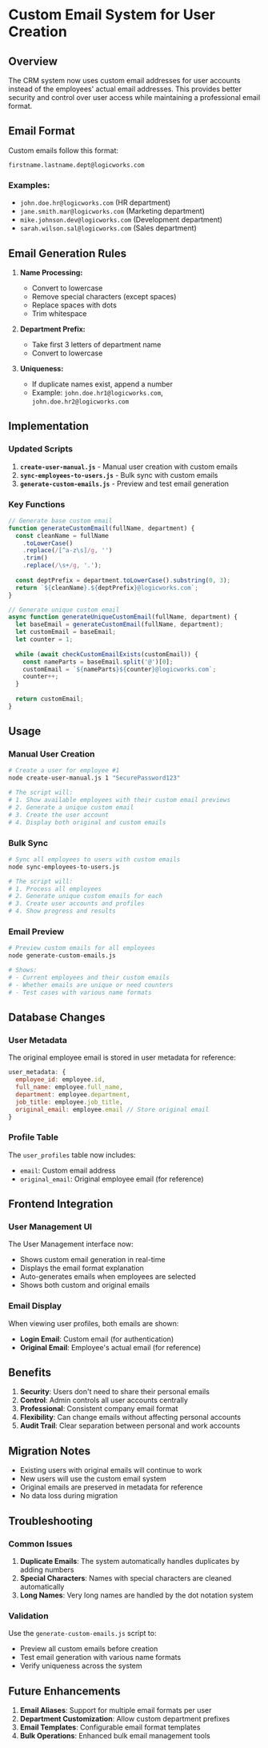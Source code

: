 # Custom Email System for User Creation

## Overview

The CRM system now uses custom email addresses for user accounts instead of the employees' actual email addresses. This provides better security and control over user access while maintaining a professional email format.

## Email Format

Custom emails follow this format:
```
firstname.lastname.dept@logicworks.com
```

### Examples:
- `john.doe.hr@logicworks.com` (HR department)
- `jane.smith.mar@logicworks.com` (Marketing department)
- `mike.johnson.dev@logicworks.com` (Development department)
- `sarah.wilson.sal@logicworks.com` (Sales department)

## Email Generation Rules

1. **Name Processing:**
   - Convert to lowercase
   - Remove special characters (except spaces)
   - Replace spaces with dots
   - Trim whitespace

2. **Department Prefix:**
   - Take first 3 letters of department name
   - Convert to lowercase

3. **Uniqueness:**
   - If duplicate names exist, append a number
   - Example: `john.doe.hr1@logicworks.com`, `john.doe.hr2@logicworks.com`

## Implementation

### Updated Scripts

1. **`create-user-manual.js`** - Manual user creation with custom emails
2. **`sync-employees-to-users.js`** - Bulk sync with custom emails
3. **`generate-custom-emails.js`** - Preview and test email generation

### Key Functions

```javascript
// Generate base custom email
function generateCustomEmail(fullName, department) {
  const cleanName = fullName
    .toLowerCase()
    .replace(/[^a-z\s]/g, '')
    .trim()
    .replace(/\s+/g, '.');
  
  const deptPrefix = department.toLowerCase().substring(0, 3);
  return `${cleanName}.${deptPrefix}@logicworks.com`;
}

// Generate unique custom email
async function generateUniqueCustomEmail(fullName, department) {
  let baseEmail = generateCustomEmail(fullName, department);
  let customEmail = baseEmail;
  let counter = 1;
  
  while (await checkCustomEmailExists(customEmail)) {
    const nameParts = baseEmail.split('@')[0];
    customEmail = `${nameParts}${counter}@logicworks.com`;
    counter++;
  }
  
  return customEmail;
}
```

## Usage

### Manual User Creation

```bash
# Create a user for employee #1
node create-user-manual.js 1 "SecurePassword123"

# The script will:
# 1. Show available employees with their custom email previews
# 2. Generate a unique custom email
# 3. Create the user account
# 4. Display both original and custom emails
```

### Bulk Sync

```bash
# Sync all employees to users with custom emails
node sync-employees-to-users.js

# The script will:
# 1. Process all employees
# 2. Generate unique custom emails for each
# 3. Create user accounts and profiles
# 4. Show progress and results
```

### Email Preview

```bash
# Preview custom emails for all employees
node generate-custom-emails.js

# Shows:
# - Current employees and their custom emails
# - Whether emails are unique or need counters
# - Test cases with various name formats
```

## Database Changes

### User Metadata

The original employee email is stored in user metadata for reference:
```javascript
user_metadata: {
  employee_id: employee.id,
  full_name: employee.full_name,
  department: employee.department,
  job_title: employee.job_title,
  original_email: employee.email // Store original email
}
```

### Profile Table

The `user_profiles` table now includes:
- `email`: Custom email address
- `original_email`: Original employee email (for reference)

## Frontend Integration

### User Management UI

The User Management interface now:
- Shows custom email generation in real-time
- Displays the email format explanation
- Auto-generates emails when employees are selected
- Shows both custom and original emails

### Email Display

When viewing user profiles, both emails are shown:
- **Login Email**: Custom email (for authentication)
- **Original Email**: Employee's actual email (for reference)

## Benefits

1. **Security**: Users don't need to share their personal emails
2. **Control**: Admin controls all user accounts centrally
3. **Professional**: Consistent company email format
4. **Flexibility**: Can change emails without affecting personal accounts
5. **Audit Trail**: Clear separation between personal and work accounts

## Migration Notes

- Existing users with original emails will continue to work
- New users will use the custom email system
- Original emails are preserved in metadata for reference
- No data loss during migration

## Troubleshooting

### Common Issues

1. **Duplicate Emails**: The system automatically handles duplicates by adding numbers
2. **Special Characters**: Names with special characters are cleaned automatically
3. **Long Names**: Very long names are handled by the dot notation system

### Validation

Use the `generate-custom-emails.js` script to:
- Preview all custom emails before creation
- Test email generation with various name formats
- Verify uniqueness across the system

## Future Enhancements

1. **Email Aliases**: Support for multiple email formats per user
2. **Department Customization**: Allow custom department prefixes
3. **Email Templates**: Configurable email format templates
4. **Bulk Operations**: Enhanced bulk email management tools 